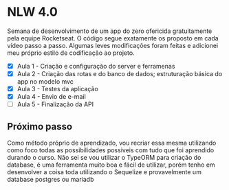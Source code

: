 # NLW 4.0

Semana de desenvolvimento de um app do zero ofericida gratuitamente pela equipe Rocketseat. O código segue exatamente os proposto em cada vídeo passo a passo. Algumas leves modificações foram feitas e adicionei meu próprio estilo de codificação ao projeto.

- [x] Aula 1 - Criação e configuração do server e ferramenas
- [x] Aula 2 - Criação das rotas e do banco de dados; estruturação básica do app no modelo mvc 
- [x] Aula 3 - Testes da aplicação
- [x] Aula 4 - Envio de e-mail
- [ ] Aula 5 - Finalização da API

## Próximo passo

Como método próprio de aprendizado, vou recriar essa mesma utilizando como foco todas as possibilidades possiveis com tudo que foi aprendido durando o curso. Não sei se vou utilizar o TypeORM para criação do database, é uma ferramenta muito boa e fácil de utilizar, porém tenho em desenvolver a coisa toda utilizando o Sequelize e provavelmente um database postgres ou mariadb